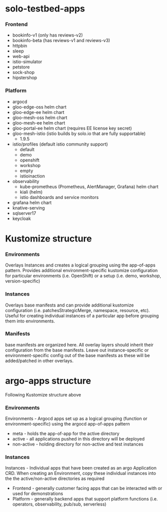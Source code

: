 # solo-testbed-apps

### Frontend
- bookinfo-v1 (only has reviews-v2)
- bookinfo-beta (has reviews-v1 and reviews-v3)
- httpbin
- sleep
- web-api
- istio-simulator
- petstore
- sock-shop
- hipstershop

### Platform
- argocd
- gloo-edge-oss helm chart
- gloo-edge-ee helm chart
- gloo-mesh-oss helm chart
- gloo-mesh-ee helm chart
- gloo-portal-ee helm chart (requires EE license key secret)
- gloo-mesh-istio (istio builds by solo.io that are fully supportable)
    - 1.9.5
- istio/profiles (default istio community support)
    - default
    - demo
    - openshift
    - workshop
    - empty
    - istioinaction
- observability
    - kube-prometheus (Prometheus, AlertManager, Grafana) helm chart
    - kiali (helm)
    - istio dashboards and service monitors
- grafana helm chart
- knative-serving
- sqlserver17
- keycloak

# Kustomize structure

### Environments
Overlays Instances and creates a logical grouping using the app-of-apps pattern. Provides additional environment-specific kustomize configuration for particular environments (i.e. OpenShift) or a setup (i.e. demo, workshop, version-specific)

### Instances
Overlays base manifests and can provide additional kustomize configuration (i.e. patchesStrategicMerge, namespace, resource, etc). Useful for creating individual instances of a particular app before grouping them into environments.

### Manifests
base manifests are organized here. All overlay layers should inherit their configuration from the base manifests. Leave out instance-specific or environment-specific config out of the base manifests as these will be added/patched in other overlays.

# argo-apps structure
Following Kustomize structure above

### Environments
Environments - Argocd apps set up as a logical grouping (function or environment-specific) using the argocd app-of-apps pattern
- meta - holds the app-of-app for the active directory
- active - all applications pushed in this directory will be deployed
- non-active - holding directory for non-active and test instances

### Instances
Instances - Individual apps that have been created as an argo Application CRD. When creating an Environment, copy these individual instances into the the active/non-active directories as required
- Frontend - generally customer facing apps that can be interacted with or used for demonstrations
- Platform - generally backend apps that support platform functions (i.e. operators, observability, pub/sub, serverless)